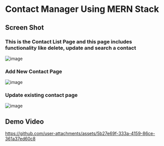 # Contact Manager Using MERN Stack
## Screen Shot
### This is the Contact List Page and this page includes functionality like delete, update and search a contact
![image](https://github.com/user-attachments/assets/69d1c6bf-7f2b-4b10-aaad-3e4b27d93ff0)

### Add New Contact Page
![image](https://github.com/user-attachments/assets/5b16a59c-956a-471f-b462-a17dc95a3931)

### Update existing contact page
![image](https://github.com/user-attachments/assets/67bd576d-d33a-4456-8b57-7f75a3d5e83a)

## Demo Video



https://github.com/user-attachments/assets/5b27e69f-333a-4159-86ce-361a37ed60c8


